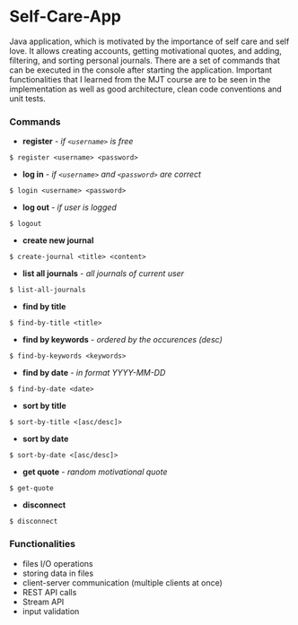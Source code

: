 # Self-Care-App
Java application, which is motivated by the importance of self care and self love. It allows creating accounts, getting motivational quotes, and adding, filtering, and sorting personal journals. There are a set of commands that can be executed in the console after starting the application. Important functionalities that I learned from the MJT course are to be seen in the implementation as well as good architecture, clean code conventions and unit tests.

### Commands
- **register** - _if `<username>` is free_
``` shell
$ register <username> <password>
```
- **log in** - _if `<username>` and `<password>` are correct_
``` shell
$ login <username> <password>
```
- **log out** - _if user is logged_
``` 
$ logout
```
- **create new journal**
``` shell
$ create-journal <title> <content>
```
- **list all journals** - _all journals of current user_
``` shell
$ list-all-journals
```
- **find by title**
``` shell
$ find-by-title <title>
```
- **find by keywords** - _ordered by the occurences (desc)_
``` shell
$ find-by-keywords <keywords>
```
- **find by date** - <date> _in format YYYY-MM-DD_
``` shell
$ find-by-date <date>
```
- **sort by title**
``` shell
$ sort-by-title <[asc/desc]>
```
- **sort by date**
``` shell
$ sort-by-date <[asc/desc]>
```
- **get quote** - _random motivational quote_
``` shell
$ get-quote
```
- **disconnect**
``` shell
$ disconnect
```
   
   
### Functionalities
- files I/O operations
- storing data in files
- client-server communication (multiple clients at once)
- REST API calls
- Stream API
- input validation



